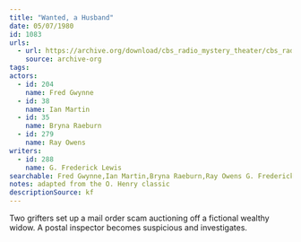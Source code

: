 ```yaml
---
title: "Wanted, a Husband"
date: 05/07/1980
id: 1083
urls: 
  - url: https://archive.org/download/cbs_radio_mystery_theater/cbs_radio_mystery_theater-1051-1100.zip/cbs_radio_mystery_theater-1051-1100%2Fcbsrmt_1083_wanted_a_husband.mp3
    source: archive-org
tags: 
actors:  
  - id: 204
    name: Fred Gwynne  
  - id: 38
    name: Ian Martin  
  - id: 35
    name: Bryna Raeburn  
  - id: 279
    name: Ray Owens
writers:  
  - id: 288
    name: G. Frederick Lewis
searchable: Fred Gwynne,Ian Martin,Bryna Raeburn,Ray Owens G. Frederick Lewis
notes: adapted from the O. Henry classic
descriptionSource: kf
---
```

Two grifters set up a mail order scam auctioning off a fictional wealthy widow. A postal inspector becomes suspicious and investigates.